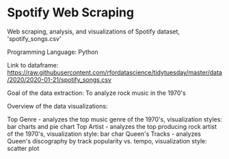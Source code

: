 # Spotify Web Scraping
Web scraping, analysis, and visualizations of Spotify dataset, 'spotify_songs.csv'

Programming Language: Python

Link to dataframe: https://raw.githubusercontent.com/rfordatascience/tidytuesday/master/data/2020/2020-01-21/spotify_songs.csv

Goal of the data extraction: To analyze rock music in the 1970's

Overview of the data visualizations:

Top Genre - analyzes the top music genre of the 1970's, visualization styles: bar charts and pie chart
Top Artist - analyzes the top producing rock artist of the 1970's, visualization style: bar char
Queen's Tracks - analyzes Queen's discography by track popularity vs. tempo, visualization style: scatter plot 
